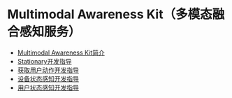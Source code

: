 # Multimodal Awareness Kit（多模态融合感知服务）<!--multimodal-awareness-kit-->
<!--Kit: MultimodalAwarenessKit-->
<!--Subsystem: MultimodalAwareness-->
<!--Owner: @dilligencer-->
<!--SE: @zou_ye-->
<!--TSE: @judan-->

- [Multimodal Awareness Kit简介](multimodalawareness-kit-intro.md)
- [Stationary开发指导](stationary-guidelines.md)
- [获取用户动作开发指导](motion-guidelines.md)
- [设备状态感知开发指导](deviceStatus-guidelines.md)
- [用户状态感知开发指导](userStatus-guidelines.md)